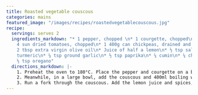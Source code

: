 ```yaml
---
title: Roasted vegetable couscous
categories: mains
featured_image: "/images/recipes/roastedvegetablecouscous.jpg"
recipe:
  servings: serves 2
  ingredients_markdown: "* 1 pepper, chopped \n* 1 courgette, chopped\n* 150g couscous\n*
    4 sun dried tomatoes, chopped\n* 1 400g can chickpeas, drained and rinsed \n*
    2 tbsp extra virgin olive oil\n* Juice of half a lemon\n* ½ tsp salt\n* 1 tsp
    turmeric\n* ¼ tsp ground garlic\n* ½ tsp paprika\n* ¼ cumin\n* ¼ chilli powder\n*
    ½ tsp oregano"
  directions_markdown: |-
    1. Preheat the oven to 180°C. Place the pepper and courgette on a baking tray and spray with olive oil. Roast for 15 minutes.
    2. Meanwhile, in a large bowl, add the couscous and 400ml boiling water, pouring until 0.5cm above the couscous. Set aside for 10 mins.
    3. Run a fork through the couscous. Add the lemon juice and spices, and mix thoroughly. Add the pepper, courgette, tomatoes and chickpeas, and gently mix. Add a drizzle of olive oil, and mix again. Serve warm or cold.
---
```

